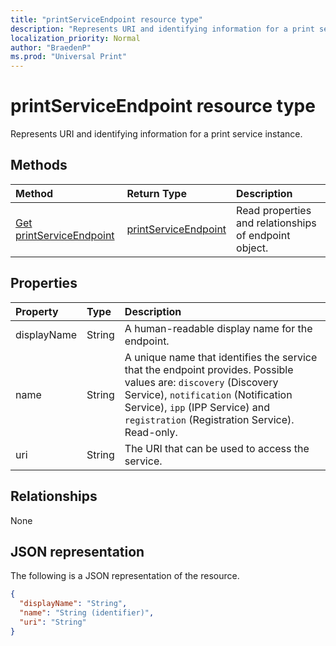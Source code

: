 ```yaml
---
title: "printServiceEndpoint resource type"
description: "Represents URI and identifying information for a print service instance."
localization_priority: Normal
author: "BraedenP"
ms.prod: "Universal Print"
---
```


# printServiceEndpoint resource type

Represents URI and identifying information for a print service instance.

## Methods

| Method       | Return Type | Description |
|:-------------|:------------|:------------|
| [Get printServiceEndpoint](../api/endpoint_get.md) | [printServiceEndpoint](printserviceendpoint.md) | Read properties and relationships of endpoint object. |

## Properties
| Property     | Type        | Description |
|:-------------|:------------|:------------|
|displayName|String|A human-readable display name for the endpoint.|
|name|String|A unique name that identifies the service that the endpoint provides. Possible values are: `discovery` (Discovery Service), `notification` (Notification Service), `ipp` (IPP Service) and `registration` (Registration Service). Read-only.|
|uri|String|The URI that can be used to access the service.|

## Relationships
None


## JSON representation

The following is a JSON representation of the resource.

<!-- {
  "blockType": "resource",
  "optionalProperties": [

  ],
  "@odata.type": "microsoft.graph.printServiceEndpoint"
}-->

```json
{
  "displayName": "String",
  "name": "String (identifier)",
  "uri": "String"
}
```

<!-- uuid: 8fcb5dbc-d5aa-4681-8e31-b001d5168d79
2015-10-25 14:57:30 UTC -->
<!-- {
  "type": "#page.annotation",
  "description": "printServiceEndpoint resource",
  "keywords": "",
  "section": "documentation",
  "tocPath": ""
}-->